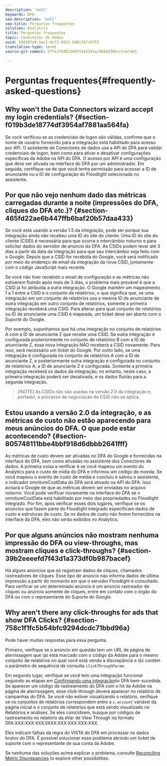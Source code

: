 ```yaml
---
description: 'null'
keywords: DFA
seo-description: 'null'
seo-title: Perguntas frequentes
solution: Analytics
title: Perguntas frequentes
topic: Conectores de dados
uuid: 59d187e9-1ec1-4cf3-8831-b981f87c9372
translation-type: tm+mt
source-git-commit: 57fe1f6d613b9f54a5191ac8684d36bccfebf4e5

---
```



# Perguntas frequentes{#frequently-asked-questions}

## Why won't the Data Connectors wizard accept my login credentials? {#section-f019b3de18774df3954af7881aa564fa}

Se você verificou se as credenciais de logon são válidas, confirme que o nome de usuário fornecido para a integração está habilitado para acesso por API. O assistente de Conectores de dados usa a API do DFA para validar credenciais de logon, bem como para ativar e desativar configurações específicas da Adobe na API do DFA. O acesso por API é uma configuração que deve ser ativada na interface do DFA por um administrador. Em seguida, certifique-se de que você tenha permissão para acessar a ID de anunciante ou a ID de configuração do Floodlight selecionada no assistente.

## Por que não vejo nenhum dado das métricas carregadas durante a noite (impressões do DFA, cliques do DFA etc.)? {#section-465fd22ae6b447ffb6baf20b57daa433}

Se você está usando a versão 1.5 da integração, pode ser porque sua integração ainda não recebeu uma ID do site do cliente. Uma ID do site do cliente (CSID) é necessária para que ocorra o intercâmbio noturno e para solicitar dados do servidor de anúncio do DFA. As CSIDs podem levar até 3 dias a partir da data da integração para que seu intercâmbio seja feito com o Google. Depois que a CSID for recebida do Google, você será notificado por meio do endereço de email da integração da nova CSID, juntamente com o código JavaScript mais recente.

Se você não tiver recebido o email de configuração e as métricas não estiverem fluindo após mais de 3 dias, o problema mais provável é que a CSID já foi atribuída a outra integração. O Google mantém um mapeamento 1 a 1 entre a CSID e o conjunto de relatórios, o que significa que, se uma integração em um conjunto de relatórios usa a mesma ID de anunciante de outra integração em outro conjunto de relatórios, somente a primeira integração receberá uma CSID. Para alterar para qual conjunto de relatórios ou ID de anunciante uma CSID é mapeada, um ticket deve ser aberto com o Suporte do Google.

Por exemplo, suponhamos que há uma integração no conjunto de relatórios A com a ID de anunciante Z que recebe uma CSID. Se outra integração é configurada posteriormente no conjunto de relatórios B com a ID de anunciante Z, essa nova integração NÃO receberá a CSID novamente. Para isso, será necessário um ticket do Google. Por outro lado, se uma integração é configurada no conjunto de relatórios A com a ID de anunciante Z, e posteriormente outra integração é configurada no conjunto de relatórios A, a ID de anunciante Z é configurada. Somente a primeira integração receberá os dados da integração; no entanto, neste caso, a primeira integração poderá ser desativada, e os dados fluirão para a segunda integração.

> [!NOTE] As CSIDs não são usadas na versão 2.0 da integração e, portanto, o processo de negociação de CSID não se aplica.

## Estou usando a versão 2.0 da integração, e as métricas de custo não estão aparecendo para meus anúncios do DFA. O que pode estar acontecendo? {#section-805748111bbe4bbf918d6dbbb2641fff}

As métricas de custo devem ser ativadas no DFA do Google e fornecidas na interface do DFA, bem como ativadas no assistente dos Conectores de dados. A primeira coisa a verificar é se você mapeou um evento do Analytics para o custo de mídia do DFA e informou um código de moeda. Se você mapeou o evento de custo de média e concluiu e salvou o assistente, o indicador omnitureCostData do DFA será ativado na API do DFA. Isso avisará o Google de que as métricas devem ser enviadas no arquivo noturno. Você pode verificar novamente na interface do DFA se o omnitureCostData está habilitado por meio das propriedades no Floodlight integrado. Por fim, após verificar esses dois lugares, verifique se os anúncios que fazem parte do Floodlight integrado especificam dados de custo e estruturas de custo. Se os dados de custo não forem fornecidos na interface do DFA, eles não serão exibidos no Analytics.

## Por que alguns anúncios não mostram nenhuma impressão do DFA ou view-throughs, mas mostram cliques e click-throughs? {#section-39b2eeeefd7f43d1a373df0b987bacef}

Há alguns anúncios que só registram dados de cliques, chamados rastreadores de cliques. Esse tipo de anúncio não informa dados de última impressão a partir do momento em que o servidor Floodlight é consultado. Para verificar se um determinado anúncio é um anúncio rastreador de cliques ou anúncio somente de cliques, entre em contato com o órgão do DFA ou com o representante do Suporte do Google.

## Why aren't there any click-throughs for ads that show DFA Clicks? {#section-758c1f1fc5b54bfc9294dcdc71bbd96a}

Pode haver muitas respostas para essa pergunta.

Primeiro, verifique se o anúncio em questão tem um URL de página de aterrissagem que (a) está marcado com o código da Adobe para o mesmo conjunto de relatórios no qual você está vendo a discrepância e (b) contém o parâmetro de sequência de consulta *`clickThroughParam`*.

Em segundo lugar, verifique se você tem uma integração funcional seguindo as etapas em [Confirmando uma integração](../dfa-data-connector-analytics/dfa-integration.md)do DFA bem-sucedida. Se aparecer um código de rastreamento do DFA com o hit da Adobe na página de aterrissagem, esse click-through deverá aparecer no relatório de campanhas do DFA. Se você não estiver visualizando o relatório, verifique se os conjuntos de relatórios correspondem entre a *`s.account`* variável da página inicial e o conjunto de relatórios que está sendo visualizado no Relatórios e análises. Se eles coincidirem, busque por códigos de rastreamento no relatório da eVar de View Through no formato DFA:XXX:XXX:XXX:llXXX:XXX:XXX:XXX:XXX.

Eles indicam falhas da regra do VISTA do DFA em processar os dados brutos do DFA. É possível solucionar esse problema abrindo um ticket de suporte com o representante de sua conta da Adobe.

Se nenhuma das soluções acima explicar o problema, consulte [Reconciling Metric Discrepancies](../dfa-data-connector-analytics/dfa-reconciling-metric-discrepancies.md) to explore other possibilities.
